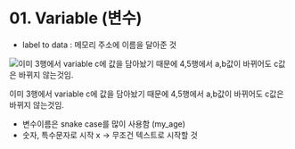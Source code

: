 # 01. Variable (변수)

- label to data : 메모리 주소에 이름을 달아준 것

![이미 3행에서 variable c에 값을 담아놨기 때문에 4,5행에서 a,b값이 바뀌어도 c값은 바뀌지 않는것임.](https://prod-files-secure.s3.us-west-2.amazonaws.com/bdc6e658-fa48-4622-9152-0070b47ff401/245e54ec-25b4-4cff-8589-8a3f8f4b2c08/%E1%84%89%E1%85%B3%E1%84%8F%E1%85%B3%E1%84%85%E1%85%B5%E1%86%AB%E1%84%89%E1%85%A3%E1%86%BA_2023-11-27_%E1%84%8B%E1%85%A9%E1%84%8C%E1%85%A5%E1%86%AB_7.27.15.png)

이미 3행에서 variable c에 값을 담아놨기 때문에 4,5행에서 a,b값이 바뀌어도 c값은 바뀌지 않는것임.

- 변수이름은 snake case를 많이 사용함 (my_age)
- 숫자, 특수문자로 시작 x → 무조건 텍스트로 시작할 것
